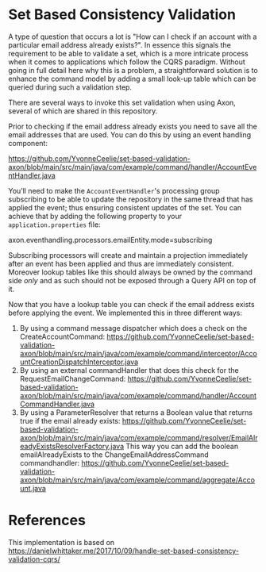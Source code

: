# Set Based Consistency Validation
A type of question that occurs a lot is "How can I check if an account with a particular email address already exists?". 
In essence this signals the requirement to be able to validate a set, which is a more intricate process when it comes to applications which follow the CQRS paradigm. Without going in full detail here why this is a problem, a straightforward solution is to enhance the command model by adding a small look-up table which can be queried during such a validation step.

There are several ways to invoke this set validation when using Axon, several of which are shared in this repository.

Prior to checking if the email address already exists you need to save all the email addresses that are used. You can do this by using an event handling component:

https://github.com/YvonneCeelie/set-based-validation-axon/blob/main/src/main/java/com/example/command/handler/AccountEventHandler.java

You’ll need to make the `AccountEventHandler`'s processing group subscribing to be able to update the repository in the same thread that has applied the event; thus ensuring consistent updates of the set. You can achieve that by adding the following property to your `application.properties` file:

axon.eventhandling.processors.emailEntity.mode=subscribing

Subscribing processors will create and maintain a projection immediately after an event has been applied and thus are immediately consistent. Moreover lookup tables like this should always be owned by the command side _only_ and as such should not be exposed through a Query API on top of it.


Now that you have a lookup table you can check if the email address exists before applying the event. We implemented this in three different ways:

1. By using a command message dispatcher which does a check on the CreateAccountCommand: https://github.com/YvonneCeelie/set-based-validation-axon/blob/main/src/main/java/com/example/command/interceptor/AccountCreationDispatchInterceptor.java
2. By using an external commandHandler that does this check for the RequestEmailChangeCommand: 
https://github.com/YvonneCeelie/set-based-validation-axon/blob/main/src/main/java/com/example/command/handler/AccountCommandHandler.java
3. By using a ParameterResolver that returns a Boolean value that returns true if the email already exists:
https://github.com/YvonneCeelie/set-based-validation-axon/blob/main/src/main/java/com/example/command/resolver/EmailAlreadyExistsResolverFactory.java
This way you can add the boolean emailAlreadyExists to the ChangeEmailAddressCommand commandhandler:
https://github.com/YvonneCeelie/set-based-validation-axon/blob/main/src/main/java/com/example/command/aggregate/Account.java

# References
This implementation is based on https://danielwhittaker.me/2017/10/09/handle-set-based-consistency-validation-cqrs/ 